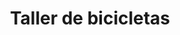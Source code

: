 ---
title: "Taller de bicicletas"
url: /sevilla-casco-antiguo-san-bartolome/taller-de-bicicletas/
shop: Fahrrad
---